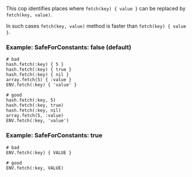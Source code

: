 This cop identifies places where `fetch(key) { value }`
can be replaced by `fetch(key, value)`.

In such cases `fetch(key, value)` method is faster
than `fetch(key) { value }`.

### Example: SafeForConstants: false (default)
    # bad
    hash.fetch(:key) { 5 }
    hash.fetch(:key) { true }
    hash.fetch(:key) { nil }
    array.fetch(5) { :value }
    ENV.fetch(:key) { 'value' }

    # good
    hash.fetch(:key, 5)
    hash.fetch(:key, true)
    hash.fetch(:key, nil)
    array.fetch(5, :value)
    ENV.fetch(:key, 'value')

### Example: SafeForConstants: true
    # bad
    ENV.fetch(:key) { VALUE }

    # good
    ENV.fetch(:key, VALUE)
